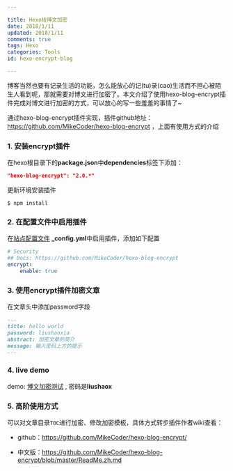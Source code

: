```yaml
---

title: Hexo给博文加密
date: 2018/1/11
updated: 2018/1/11
comments: true
tags: Hexo
categories: Tools
id: hexo-encrypt-blog

---
```


博客当然也要有记录生活的功能，怎么能放心的记(tu)录(cao)生活而不担心被陌生人看到呢，那就需要对博文进行加密了。本文介绍了使用hexo-blog-encrypt插件完成对博文进行加密的方式，可以放心的写一些羞羞的事情了~

<!---more--->

通过hexo-blog-encrypt插件实现，插件github地址：https://github.com/MikeCoder/hexo-blog-encrypt ，上面有使用方式的介绍

### 1. 安装encrypt插件

在hexo根目录下的**package.json**中**dependencies**标签下添加：

```json
"hexo-blog-encrypt": "2.0.*"
```

更新环境安装插件

```shell
$ npm install 
```

### 2. 在配置文件中启用插件

在[站点配置文件](http://theme-next.iissnan.com/getting-started.html) **_config.yml**中启用插件，添加如下配置

```yaml
# Security
## Docs: https://github.com/MikeCoder/hexo-blog-encrypt
encrypt:
    enable: true
```

### 3. 使用encrypt插件加密文章

在文章头中添加password字段

```markdown
---
title: hello world
password: liushaoxia
abstract: 加密文章的简介
message: 输入密码上方的提示
---
```

### 4. live demo

demo: [博文加密测试](http://liushaox.com/blog/hexo-encrypt-blog-example/) , 密码是**liushaox**

### 5. 高阶使用方式

可以对文章目录```TOC```进行加密、修改加密模板，具体方式转步插件作者wiki查看：

- github：https://github.com/MikeCoder/hexo-blog-encrypt/


- 中文版：https://github.com/MikeCoder/hexo-blog-encrypt/blob/master/ReadMe.zh.md

